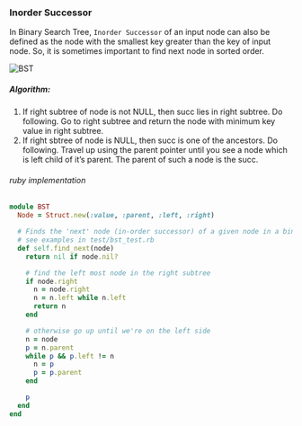 ### Inorder Successor

In Binary Search Tree, `Inorder Successor` of an input node can also be defined as the node with the smallest key greater than the key of input node. So, it is sometimes important to find next node in sorted order.

![BST](http://www.geeksforgeeks.org/wp-content/uploads/2009/09/BST_LCA.gif)

##### Algorithm:
1. If right subtree of node is not NULL, then succ lies in right subtree. Do following.
Go to right subtree and return the node with minimum key value in right subtree.
2. If right sbtree of node is NULL, then succ is one of the ancestors. Do following.
Travel up using the parent pointer until you see a node which is left child of it’s parent. The parent of such a node is the succ.


###### ruby implementation
```ruby
module BST
  Node = Struct.new(:value, :parent, :left, :right)

  # Finds the 'next' node (in-order successor) of a given node in a binary search tree,
  # see examples in test/bst_test.rb
  def self.find_next(node)
    return nil if node.nil?

    # find the left most node in the right subtree
    if node.right
      n = node.right
      n = n.left while n.left
      return n
    end

    # otherwise go up until we're on the left side
    n = node
    p = n.parent
    while p && p.left != n
      n = p
      p = p.parent
    end

    p
  end
end
```
